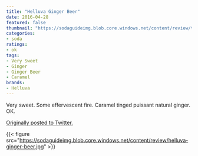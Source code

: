 ```yaml
---
title: "Helluva Ginger Beer"
date: 2016-04-28
featured: false
thumbnail: "https://sodaguideimg.blob.core.windows.net/content/review/thumbs/helluva-ginger-beer.jpg"
categories:
- soda
ratings:
- ok
tags:
- Very Sweet
- Ginger
- Ginger Beer
- Caramel
brands:
- Helluva
---
```


Very sweet. Some effervescent fire. Caramel tinged puissant natural ginger.  OK.

[Originally posted to Twitter.](https://twitter.com/Cavorter/status/725857206927654912)

{{< figure src="https://sodaguideimg.blob.core.windows.net/content/review/helluva-ginger-beer.jpg" >}}

